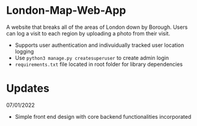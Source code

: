 # London-Map-Web-App
A website that breaks all of the areas of London down by Borough. Users can log a visit to each region by uploading a photo from their visit.

* Supports user authentication and indivuidually tracked user location logging
* Use `python3 manage.py createsuperuser` to create admin login
* `requirements.txt` file located in root folder for library dependencies

# Updates

07/01/2022
* Simple front end design with core backend functionalities incorporated
